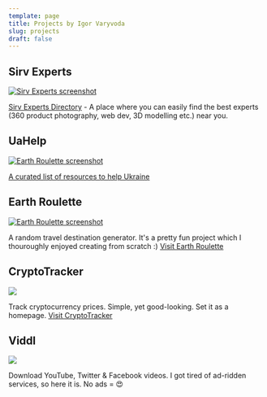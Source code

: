 ```yaml
---
template: page
title: Projects by Igor Varyvoda
slug: projects
draft: false
---
```

## Sirv Experts
<a href="https://experts.sirv.com" target="_blank"><img src="https://cdn.earthroulette.com/varyvoda/experts.png" alt="Sirv Experts screenshot"></a>

[Sirv Experts Directory](https://experts.sirv.com) - A place where you can easily find the best experts (360 product photography, web dev, 3D modelling etc.) near you.

## UaHelp
<a href="https://www.uahelp.me" target="_blank"><img src="https://cdn.earthroulette.com/varyvoda/uahelp.png" alt="Earth Roulette screenshot"></a>

[A curated list of resources to help Ukraine](https://www.uahelp.me)

## Earth Roulette

<a href="https://earthroulette.com" target="_blank"><img src="https://iantiark.sirv.com/varyvoda/er.png" alt="Earth Roulette screenshot"></a>

A random travel destination generator. It's a pretty fun project which I thouroughly enjoyed creating from scratch :) [Visit Earth Roulette](https://earthroulette.com)

## CryptoTracker

<a href="https://cryptotracker.xyz" target="_blank"><img src="https://iantiark.sirv.com/varyvoda/ct.png"></a>

Track cryptocurrency prices. Simple, yet good-looking. Set it as a homepage. [Visit CryptoTracker](https://cryptotracker.xyz)

## Viddl
<a href="https://viddl.me" target="_blank"><img src="https://cdn.earthroulette.com/viddl/viddl.png"></a>

Download YouTube, Twitter & Facebook videos. I got tired of ad-ridden services, so here it is. No ads = 😍
